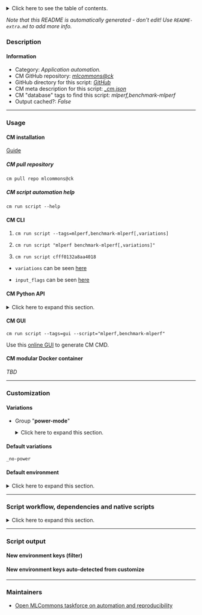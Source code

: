 <details>
<summary>Click here to see the table of contents.</summary>

* [Description](#description)
* [Information](#information)
* [Usage](#usage)
  * [ CM installation](#cm-installation)
  * [ CM script automation help](#cm-script-automation-help)
  * [ CM CLI](#cm-cli)
  * [ CM Python API](#cm-python-api)
  * [ CM GUI](#cm-gui)
  * [ CM modular Docker container](#cm-modular-docker-container)
* [Customization](#customization)
  * [ Variations](#variations)
  * [ Default environment](#default-environment)
* [Script workflow, dependencies and native scripts](#script-workflow-dependencies-and-native-scripts)
* [Script output](#script-output)
* [New environment keys (filter)](#new-environment-keys-(filter))
* [New environment keys auto-detected from customize](#new-environment-keys-auto-detected-from-customize)
* [Maintainers](#maintainers)

</details>

*Note that this README is automatically generated - don't edit! Use `README-extra.md` to add more info.*

### Description

#### Information

* Category: *Application automation.*
* CM GitHub repository: *[mlcommons@ck](https://github.com/mlcommons/ck/tree/master/cm-mlops)*
* GitHub directory for this script: *[GitHub](https://github.com/mlcommons/ck/tree/master/cm-mlops/script/benchmark-program-mlperf)*
* CM meta description for this script: *[_cm.json](_cm.json)*
* CM "database" tags to find this script: *mlperf,benchmark-mlperf*
* Output cached?: *False*
___
### Usage

#### CM installation

[Guide](https://github.com/mlcommons/ck/blob/master/docs/installation.md)

##### CM pull repository

```cm pull repo mlcommons@ck```

##### CM script automation help

```cm run script --help```

#### CM CLI

1. `cm run script --tags=mlperf,benchmark-mlperf[,variations] `

2. `cm run script "mlperf benchmark-mlperf[,variations]" `

3. `cm run script cfff0132a8aa4018 `

* `variations` can be seen [here](#variations)

* `input_flags` can be seen [here](#script-flags-mapped-to-environment)

#### CM Python API

<details>
<summary>Click here to expand this section.</summary>

```python

import cmind

r = cmind.access({'action':'run'
                  'automation':'script',
                  'tags':'mlperf,benchmark-mlperf'
                  'out':'con',
                  ...
                  (other input keys for this script)
                  ...
                 })

if r['return']>0:
    print (r['error'])

```

</details>


#### CM GUI

```cm run script --tags=gui --script="mlperf,benchmark-mlperf"```

Use this [online GUI](https://cKnowledge.org/cm-gui/?tags=mlperf,benchmark-mlperf) to generate CM CMD.

#### CM modular Docker container

*TBD*

___
### Customization


#### Variations

  * Group "**power-mode**"
    <details>
    <summary>Click here to expand this section.</summary>

    * **`_no-power`** (default)
      - Workflow:
        1. ***Read "post_deps" on other CM scripts***
           * benchmark-program,program
             * CM names: `--adr.['benchmark-program']...`
             - CM script: [benchmark-program](https://github.com/mlcommons/ck/tree/master/cm-mlops/script/benchmark-program)
             - CM script: [benchmark-program-mlperf](https://github.com/mlcommons/ck/tree/master/cm-mlops/script/benchmark-program-mlperf)
    * `_power`
      - Environment variables:
        - *CM_MLPERF_POWER*: `yes`
      - Workflow:

    </details>


#### Default variations

`_no-power`
#### Default environment

<details>
<summary>Click here to expand this section.</summary>

These keys can be updated via `--env.KEY=VALUE` or `env` dictionary in `@input.json` or using script flags.


</details>

___
### Script workflow, dependencies and native scripts

<details>
<summary>Click here to expand this section.</summary>

  1. Read "deps" on other CM scripts from [meta](https://github.com/mlcommons/ck/tree/master/cm-mlops/script/benchmark-program-mlperf/_cm.json)
  1. ***Run "preprocess" function from [customize.py](https://github.com/mlcommons/ck/tree/master/cm-mlops/script/benchmark-program-mlperf/customize.py)***
  1. Read "prehook_deps" on other CM scripts from [meta](https://github.com/mlcommons/ck/tree/master/cm-mlops/script/benchmark-program-mlperf/_cm.json)
  1. ***Run native script if exists***
     * [run-ubuntu.sh](https://github.com/mlcommons/ck/tree/master/cm-mlops/script/benchmark-program-mlperf/run-ubuntu.sh)
     * [run.bat](https://github.com/mlcommons/ck/tree/master/cm-mlops/script/benchmark-program-mlperf/run.bat)
     * [run.sh](https://github.com/mlcommons/ck/tree/master/cm-mlops/script/benchmark-program-mlperf/run.sh)
  1. Read "posthook_deps" on other CM scripts from [meta](https://github.com/mlcommons/ck/tree/master/cm-mlops/script/benchmark-program-mlperf/_cm.json)
  1. ***Run "postrocess" function from [customize.py](https://github.com/mlcommons/ck/tree/master/cm-mlops/script/benchmark-program-mlperf/customize.py)***
  1. Read "post_deps" on other CM scripts from [meta](https://github.com/mlcommons/ck/tree/master/cm-mlops/script/benchmark-program-mlperf/_cm.json)
</details>

___
### Script output
#### New environment keys (filter)

#### New environment keys auto-detected from customize

___
### Maintainers

* [Open MLCommons taskforce on automation and reproducibility](https://github.com/mlcommons/ck/blob/master/docs/taskforce.md)
